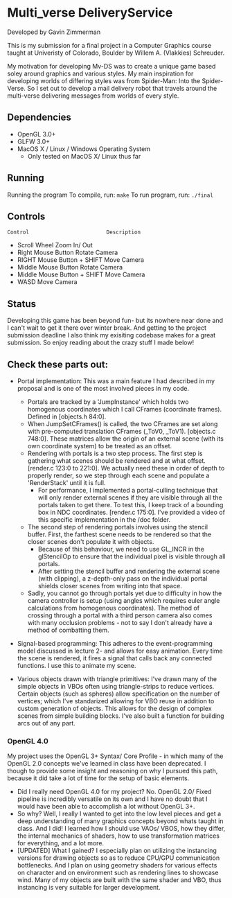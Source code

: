 # Multi_verse DeliveryService
Developed by Gavin Zimmerman

This is my submission for a final project in a Computer Graphics course taught at Univeristy of Colorado, Boulder by Willem A. (Vlakkies) Schreuder.

My motivation for developing Mv-DS was to create a unique game based soley around graphics and various styles. My main inspiration for developing worlds of differing styles was from Spider-Man: Into the Spider-Verse. So I set out to develop a mail delivery robot that travels around the multi-verse delivering messages from worlds of every style.



## Dependencies
 - OpenGL 3.0+
 - GLFW 3.0+
 - MacOS X / Linux / Windows  Operating System
    - Only tested on MacOS X/ Linux thus far

## Running
Running the program
To compile, run: <code>make</code>
To run program, run: <code>./final</code>


## Controls
    Control                         Description
-   Scroll Wheel                    Zoom In/ Out
-   Right Mouse Button              Rotate Camera
-   RIGHT Mouse Button + SHIFT      Move Camera
-   Middle Mouse Button             Rotate Camera
-   Middle Mouse Button + SHIFT     Move Camera
-   WASD                            Move Camera


## Status
Developing this game has been beyond fun- but its nowhere near done and I can't wait to get it there over winter break. And getting to the project submission deadline I also think my exisiting codebase makes for a great submission. So enjoy reading about the crazy stuff I made below!


## Check these parts out:
- Portal implementation: This was a main feature I had described in my proposal and is one of the most involved pieces in my code.
    - Portals are tracked by a 'JumpInstance' which holds two homogenous coordinates which I call CFrames (coordinate frames). Defined in [objects.h 84:0].
    - When JumpSetCFrames() is called, the two CFrames are set along with pre-computed translation CFrames (_ToV0, _ToV1). [objects.c 748:0]. These matrices allow the origin of an external scene (with its own coordinate system) to be treated as an offset. 
    - Rendering with portals is a two step process. The first step is gathering what scenes should be rendered and at what offset. [render.c 123:0 to 221:0]. We actually need these in order of depth to properly render, so we step through each scene and populate a 'RenderStack' until it is full.
        - For performance, I implemented a portal-culling technique that will only render external scenes if they are visible through all the portals taken to get there. To test this, I keep track of a bounding box in NDC coordinates. [render.c 175:0]. I've provided a video of this specific implementation in the /doc folder.
    - The second step of rendering portals involves using the stencil buffer. First, the farthest scene needs to be rendered so that the closer scenes don't populate it with objects. 
        - Because of this behaviour, we need to use GL_INCR in the glStencilOp to ensure that the individual pixel is visible through all portals.
        - After setting the stencil buffer and rendering the external scene (with clipping), a z-depth-only pass on the individual portal shields closer scenes from writing into that space.
    - Sadly, you cannot go through portals yet due to difficulty in how the camera controller is setup (using angles which requires euler angle calculations from homogenous coordinates). The method of crossing through a portal with a third person camera also comes with many occlusion problems - not to say I don't already have a method of combatting them.

- Signal-based programming: This adheres to the event-programming model discussed in lecture 2- and allows for easy animation. Every time the scene is rendered, it fires a signal that calls back any connected functions. I use this to animate my scene.

- Various objects drawn with triangle primitives: I've drawn many of the simple objects in VBOs often using triangle-strips to reduce vertices. Certain objects (such as spheres) allow specification on the number of vertices; which I've standarized allowing for VBO reuse in addition to custom generation of objects. This allows for the design of complex scenes from simple building blocks. I've also built a function for building arcs out of any part.




### OpenGL 4.0
My project uses the OpenGL 3+ Syntax/ Core Profile - in which many of the OpenGL 2.0 concepts we've learned in class have been deprecated. I though to provide some insight and reasoning on why I pursued this path, because it did take a lot of time for the setup of basic elements.
 - Did I really need OpenGL 4.0 for my project? No. OpenGL 2.0/ Fixed pipeline is incredibly versatile on its own and I have no doubt that I would have been able to accomplish a lot without OpenGL 3+.
 - So why? Well, I really I wanted to get into the low level pieces and get a deep understanding of many graphics concepts beyond whats taught in class. And I did! I learned how I should use VAOs/ VBOS, how they differ, the internal mechanics of shaders, how to use transformation matrices for everything, and a lot more.
 - [UPDATED] What I gained? I especially plan on utilizing the instancing versions for drawing objects so as to reduce CPU/GPU communication bottlenecks. And I plan on using geometry shaders for various effects on character and on environment such as rendering lines to showcase wind. Many of my objects are built with the same shader and VBO, thus instancing is very suitable for larger development.
